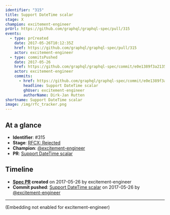 ```yaml
---
identifier: "315"
title: Support DateTime scalar
stage: X
champion: excitement-engineer
prUrl: https://github.com/graphql/graphql-spec/pull/315
events:
  - type: prCreated
    date: 2017-05-26T10:12:35Z
    href: https://github.com/graphql/graphql-spec/pull/315
    actor: excitement-engineer
  - type: commitsPushed
    date: 2017-05-26
    href: https://github.com/graphql/graphql-spec/commit/e0e1389f3a2135cc065193d7a9075cc11a2a31cd
    actor: excitement-engineer
    commits:
      - href: https://github.com/graphql/graphql-spec/commit/e0e1389f3a2135cc065193d7a9075cc11a2a31cd
        headline: Support DateTime scalar
        ghUser: excitement-engineer
        authorName: Dirk-Jan Rutten
shortname: Support DateTime scalar
image: /img/rfc_tracker.png
---
```


## At a glance

- **Identifier**: #315
- **Stage**: [RFCX: Rejected](https://github.com/graphql/graphql-spec/blob/main/CONTRIBUTING.md#stage-x-rejected)
- **Champion**: [@excitement-engineer](https://github.com/excitement-engineer)
- **PR**: [Support DateTime scalar](https://github.com/graphql/graphql-spec/pull/315)

<!-- BEGIN_CUSTOM_TEXT -->



<!-- END_CUSTOM_TEXT -->

## Timeline

- **[Spec PR](https://github.com/graphql/graphql-spec/pull/315) created** on 2017-05-26 by excitement-engineer
- **Commit pushed**: [Support DateTime scalar](https://github.com/graphql/graphql-spec/commit/e0e1389f3a2135cc065193d7a9075cc11a2a31cd) on 2017-05-26 by [@excitement-engineer](https://github.com/excitement-engineer)

<!-- VERBATIM -->

---

(Embedding not enabled for excitement-engineer)

